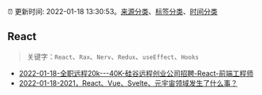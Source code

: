 :alarm_clock: 更新时间: 2022-01-18 13:30:53。[来源分类](../README.md)、[标签分类](../TAGS.md)、[时间分类](../TIMELINE.md)

## React


> 关键字：`React`、`Rax`、`Nerv`、`Redux`、`useEffect`、`Hooks`



- [2022-01-18-全职远程20k---40K-硅谷远程创业公司招聘-React-前端工程师](https://www.v2ex.com/t/829039) 
- [2022-01-18-2021，React、Vue、Svelte、元宇宙领域发生了什么事？](https://toutiao.io/k/68ri6b8) 